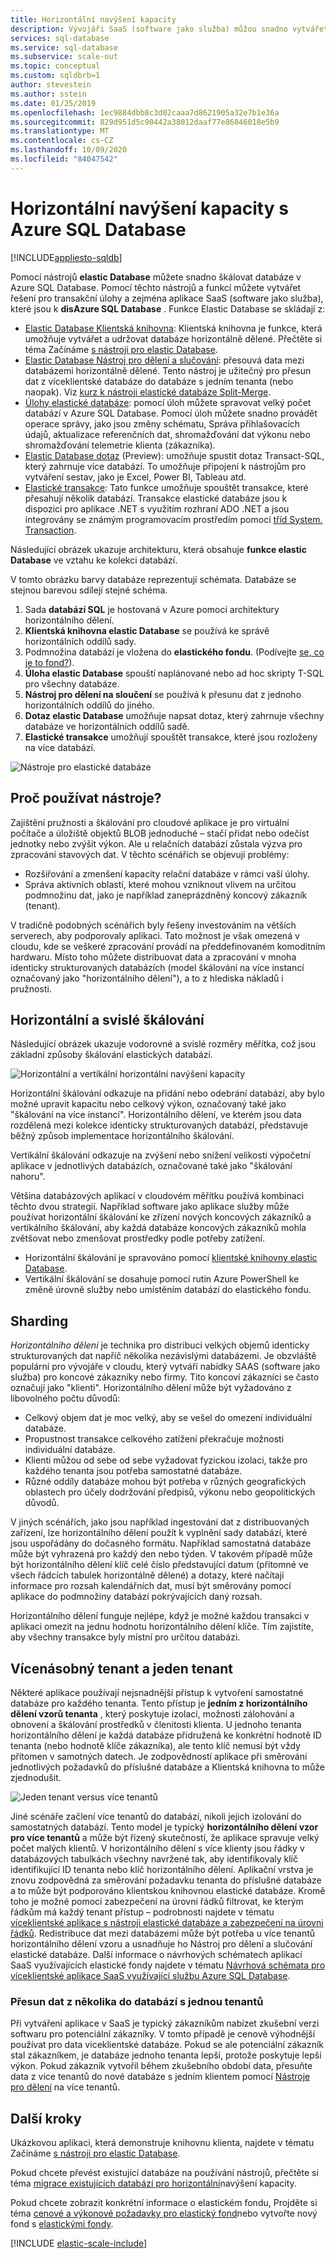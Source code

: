 ```yaml
---
title: Horizontální navýšení kapacity
description: Vývojáři SaaS (software jako služba) můžou snadno vytvářet elastické a škálovatelné databáze v cloudu pomocí těchto nástrojů.
services: sql-database
ms.service: sql-database
ms.subservice: scale-out
ms.topic: conceptual
ms.custom: sqldbrb=1
author: stevestein
ms.author: sstein
ms.date: 01/25/2019
ms.openlocfilehash: 1ec9884dbb8c3d02caaa7d8621905a32e7b1e36a
ms.sourcegitcommit: 829d951d5c90442a38012daaf77e86046018e5b9
ms.translationtype: MT
ms.contentlocale: cs-CZ
ms.lasthandoff: 10/09/2020
ms.locfileid: "84047542"
---
```

# <a name="scaling-out-with-azure-sql-database"></a>Horizontální navýšení kapacity s Azure SQL Database
[!INCLUDE[appliesto-sqldb](../includes/appliesto-sqldb.md)]

Pomocí nástrojů **elastic Database** můžete snadno škálovat databáze v Azure SQL Database. Pomocí těchto nástrojů a funkcí můžete vytvářet řešení pro transakční úlohy a zejména aplikace SaaS (software jako služba), které jsou k **disAzure SQL Database** . Funkce Elastic Database se skládají z:

* [Elastic Database Klientská knihovna](elastic-database-client-library.md): Klientská knihovna je funkce, která umožňuje vytvářet a udržovat databáze horizontálně dělené.  Přečtěte si téma Začínáme [s nástroji pro elastic Database](elastic-scale-get-started.md).
* [Elastic Database Nástroj pro dělení a slučování](elastic-scale-overview-split-and-merge.md): přesouvá data mezi databázemi horizontálně dělené. Tento nástroj je užitečný pro přesun dat z víceklientské databáze do databáze s jedním tenanta (nebo naopak). Viz [kurz k nástroji elastické databáze Split-Merge](elastic-scale-configure-deploy-split-and-merge.md).
* [Úlohy elastické databáze](elastic-jobs-overview.md): pomocí úloh můžete spravovat velký počet databází v Azure SQL Database. Pomocí úloh můžete snadno provádět operace správy, jako jsou změny schématu, Správa přihlašovacích údajů, aktualizace referenčních dat, shromažďování dat výkonu nebo shromažďování telemetrie klienta (zákazníka).
* [Elastic Database dotaz](elastic-query-overview.md) (Preview): umožňuje spustit dotaz Transact-SQL, který zahrnuje více databází. To umožňuje připojení k nástrojům pro vytváření sestav, jako je Excel, Power BI, Tableau atd.
* [Elastické transakce](elastic-transactions-overview.md): Tato funkce umožňuje spouštět transakce, které přesahují několik databází. Transakce elastické databáze jsou k dispozici pro aplikace .NET s využitím rozhraní ADO .NET a jsou integrovány se známým programovacím prostředím pomocí [tříd System. Transaction](https://msdn.microsoft.com/library/system.transactions.aspx).

Následující obrázek ukazuje architekturu, která obsahuje **funkce elastic Database** ve vztahu ke kolekci databází.

V tomto obrázku barvy databáze reprezentují schémata. Databáze se stejnou barevou sdílejí stejné schéma.

1. Sada **databází SQL** je hostovaná v Azure pomocí architektury horizontálního dělení.
2. **Klientská knihovna elastic Database** se používá ke správě horizontálních oddílů sady.
3. Podmnožina databází je vložena do **elastického fondu**. (Podívejte [se, co je to fond?](elastic-pool-overview.md)).
4. **Úloha elastic Database** spouští naplánované nebo ad hoc skripty T-SQL pro všechny databáze.
5. **Nástroj pro dělení na sloučení** se používá k přesunu dat z jednoho horizontálních oddílů do jiného.
6. **Dotaz elastic Database** umožňuje napsat dotaz, který zahrnuje všechny databáze ve horizontálních oddílů sadě.
7. **Elastické transakce** umožňují spouštět transakce, které jsou rozloženy na více databází. 

![Nástroje pro elastické databáze][1]

## <a name="why-use-the-tools"></a>Proč používat nástroje?

Zajištění pružnosti a škálování pro cloudové aplikace je pro virtuální počítače a úložiště objektů BLOB jednoduché – stačí přidat nebo odečíst jednotky nebo zvýšit výkon. Ale u relačních databází zůstala výzva pro zpracování stavových dat. V těchto scénářích se objevují problémy:

* Rozšiřování a zmenšení kapacity relační databáze v rámci vaší úlohy.
* Správa aktivních oblastí, které mohou vzniknout vlivem na určitou podmnožinu dat, jako je například zaneprázdněný koncový zákazník (tenant).

V tradičně podobných scénářích byly řešeny investováním na větších serverech, aby podporovaly aplikaci. Tato možnost je však omezená v cloudu, kde se veškeré zpracování provádí na předdefinovaném komoditním hardwaru. Místo toho můžete distribuovat data a zpracování v mnoha identicky strukturovaných databázích (model škálování na více instancí označovaný jako "horizontálního dělení"), a to z hlediska nákladů i pružnosti.

## <a name="horizontal-and-vertical-scaling"></a>Horizontální a svislé škálování

Následující obrázek ukazuje vodorovné a svislé rozměry měřítka, což jsou základní způsoby škálování elastických databází.

![Horizontální a vertikální horizontální navýšení kapacity][2]

Horizontální škálování odkazuje na přidání nebo odebrání databází, aby bylo možné upravit kapacitu nebo celkový výkon, označovaný také jako "škálování na více instancí". Horizontálního dělení, ve kterém jsou data rozdělená mezi kolekce identicky strukturovaných databází, představuje běžný způsob implementace horizontálního škálování.  

Vertikální škálování odkazuje na zvýšení nebo snížení velikosti výpočetní aplikace v jednotlivých databázích, označované také jako "škálování nahoru".

Většina databázových aplikací v cloudovém měřítku používá kombinaci těchto dvou strategií. Například software jako aplikace služby může používat horizontální škálování ke zřízení nových koncových zákazníků a vertikálního škálování, aby každá databáze koncových zákazníků mohla zvětšovat nebo zmenšovat prostředky podle potřeby zatížení.

* Horizontální škálování je spravováno pomocí [klientské knihovny elastic Database](elastic-database-client-library.md).
* Vertikální škálování se dosahuje pomocí rutin Azure PowerShell ke změně úrovně služby nebo umístěním databází do elastického fondu.

## <a name="sharding"></a>Sharding

*Horizontálního dělení* je technika pro distribuci velkých objemů identicky strukturovaných dat napříč několika nezávislými databázemi. Je obzvláště populární pro vývojáře v cloudu, který vytváří nabídky SAAS (software jako služba) pro koncové zákazníky nebo firmy. Tito koncoví zákazníci se často označují jako "klienti". Horizontálního dělení může být vyžadováno z libovolného počtu důvodů:  

* Celkový objem dat je moc velký, aby se vešel do omezení individuální databáze.
* Propustnost transakce celkového zatížení překračuje možnosti individuální databáze.
* Klienti můžou od sebe od sebe vyžadovat fyzickou izolaci, takže pro každého tenanta jsou potřeba samostatné databáze.
* Různé oddíly databáze mohou být potřeba v různých geografických oblastech pro účely dodržování předpisů, výkonu nebo geopolitických důvodů.

V jiných scénářích, jako jsou například ingestování dat z distribuovaných zařízení, lze horizontálního dělení použít k vyplnění sady databází, které jsou uspořádány do dočasného formátu. Například samostatná databáze může být vyhrazená pro každý den nebo týden. V takovém případě může být horizontálního dělení klíč celé číslo představující datum (přítomné ve všech řádcích tabulek horizontálně dělené) a dotazy, které načítají informace pro rozsah kalendářních dat, musí být směrovány pomocí aplikace do podmnožiny databází pokrývajících daný rozsah.

Horizontálního dělení funguje nejlépe, když je možné každou transakci v aplikaci omezit na jednu hodnotu horizontálního dělení klíče. Tím zajistíte, aby všechny transakce byly místní pro určitou databázi.

## <a name="multi-tenant-and-single-tenant"></a>Vícenásobný tenant a jeden tenant

Některé aplikace používají nejsnadnější přístup k vytvoření samostatné databáze pro každého tenanta. Tento přístup je **jedním z horizontálního dělení vzorů tenanta** , který poskytuje izolaci, možnosti zálohování a obnovení a škálování prostředků v členitosti klienta. U jednoho tenanta horizontálního dělení je každá databáze přidružená ke konkrétní hodnotě ID tenanta (nebo hodnotě klíče zákazníka), ale tento klíč nemusí být vždy přítomen v samotných datech. Je zodpovědností aplikace při směrování jednotlivých požadavků do příslušné databáze a Klientská knihovna to může zjednodušit.

![Jeden tenant versus více tenantů][4]

Jiné scénáře začlení více tenantů do databází, nikoli jejich izolování do samostatných databází. Tento model je typický **horizontálního dělení vzor pro více tenantů** a může být řízený skutečností, že aplikace spravuje velký počet malých klientů. V horizontálního dělení s více klienty jsou řádky v databázových tabulkách všechny navržené tak, aby identifikovaly klíč identifikující ID tenanta nebo klíč horizontálního dělení. Aplikační vrstva je znovu zodpovědná za směrování požadavku tenanta do příslušné databáze a to může být podporováno klientskou knihovnou elastické databáze. Kromě toho je možné pomocí zabezpečení na úrovni řádků filtrovat, ke kterým řádkům má každý tenant přístup – podrobnosti najdete v tématu [víceklientské aplikace s nástroji elastické databáze a zabezpečení na úrovni řádků](saas-tenancy-elastic-tools-multi-tenant-row-level-security.md). Redistribuce dat mezi databázemi může být potřeba u více tenantů horizontálního dělení vzoru a usnadňuje ho Nástroj pro dělení a slučování elastické databáze. Další informace o návrhových schématech aplikací SaaS využívajících elastické fondy najdete v tématu [Návrhová schémata pro víceklientské aplikace SaaS využívající službu Azure SQL Database](saas-tenancy-app-design-patterns.md).

### <a name="move-data-from-multiple-to-single-tenancy-databases"></a>Přesun dat z několika do databází s jednou tenantů
Při vytváření aplikace v SaaS je typický zákazníkům nabízet zkušební verzi softwaru pro potenciální zákazníky. V tomto případě je cenově výhodnější používat pro data víceklientské databáze. Pokud se ale potenciální zákazník stal zákazníkem, je databáze jednoho tenanta lepší, protože poskytuje lepší výkon. Pokud zákazník vytvořil během zkušebního období data, přesuňte data z více tenantů do nové databáze s jedním klientem pomocí [Nástroje pro dělení](elastic-scale-overview-split-and-merge.md) na více tenantů.

## <a name="next-steps"></a>Další kroky
Ukázkovou aplikaci, která demonstruje knihovnu klienta, najdete v tématu Začínáme [s nástroji pro elastic Database](elastic-scale-get-started.md).

Pokud chcete převést existující databáze na používání nástrojů, přečtěte si téma [migrace existujících databází pro horizontální](elastic-convert-to-use-elastic-tools.md)navýšení kapacity.

Pokud chcete zobrazit konkrétní informace o elastickém fondu, Projděte si téma [cenové a výkonové požadavky pro elastický fond](elastic-pool-overview.md)nebo vytvořte nový fond s [elastickými fondy](elastic-pool-manage.md).  

[!INCLUDE [elastic-scale-include](../../../includes/elastic-scale-include.md)]

<!--Anchors-->
<!--Image references-->
[1]:./media/elastic-scale-introduction/tools.png
[2]:./media/elastic-scale-introduction/h_versus_vert.png
[3]:./media/elastic-scale-introduction/overview.png
[4]:./media/elastic-scale-introduction/single_v_multi_tenant.png

